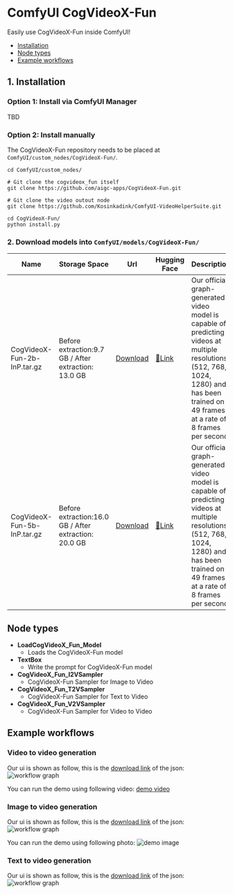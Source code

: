 # ComfyUI CogVideoX-Fun
Easily use CogVideoX-Fun inside ComfyUI!

- [Installation](#1-installation)
- [Node types](#node-types)
- [Example workflows](#example-workflows)

## 1. Installation

### Option 1: Install via ComfyUI Manager
TBD

### Option 2: Install manually
The CogVideoX-Fun repository needs to be placed at `ComfyUI/custom_nodes/CogVideoX-Fun/`.

```
cd ComfyUI/custom_nodes/

# Git clone the cogvideox_fun itself
git clone https://github.com/aigc-apps/CogVideoX-Fun.git

# Git clone the video outout node
git clone https://github.com/Kosinkadink/ComfyUI-VideoHelperSuite.git

cd CogVideoX-Fun/
python install.py
```

### 2. Download models into `ComfyUI/models/CogVideoX-Fun/`

| Name | Storage Space | Url | Hugging Face | Description |
|--|--|--|--|--|
| CogVideoX-Fun-2b-InP.tar.gz | Before extraction:9.7 GB \/ After extraction: 13.0 GB | [Download](https://pai-aigc-photog.oss-cn-hangzhou.aliyuncs.com/cogvideox_fun/Diffusion_Transformer/CogVideoX-Fun-2b-InP.tar.gz) | [🤗Link](https://huggingface.co/alibaba-pai/CogVideoX-Fun-2b-InP)| Our official graph-generated video model is capable of predicting videos at multiple resolutions (512, 768, 1024, 1280) and has been trained on 49 frames at a rate of 8 frames per second. |
| CogVideoX-Fun-5b-InP.tar.gz | Before extraction:16.0 GB \/ After extraction: 20.0 GB | [Download](https://pai-aigc-photog.oss-cn-hangzhou.aliyuncs.com/cogvideox_fun/Diffusion_Transformer/CogVideoX-Fun-5b-InP.tar.gz) | [🤗Link](https://huggingface.co/alibaba-pai/CogVideoX-Fun-5b-InP)| Our official graph-generated video model is capable of predicting videos at multiple resolutions (512, 768, 1024, 1280) and has been trained on 49 frames at a rate of 8 frames per second. |

## Node types
- **LoadCogVideoX_Fun_Model**
    - Loads the CogVideoX-Fun model
- **TextBox**
    - Write the prompt for CogVideoX-Fun model
- **CogVideoX_Fun_I2VSampler**
    - CogVideoX-Fun Sampler for Image to Video 
- **CogVideoX_Fun_T2VSampler**
    - CogVideoX-Fun Sampler for Text to Video
- **CogVideoX_Fun_V2VSampler**
    - CogVideoX-Fun Sampler for Video to Video

## Example workflows

### Video to video generation
Our ui is shown as follow, this is the [download link](https://pai-aigc-photog.oss-cn-hangzhou.aliyuncs.com/cogvideox_fun/asset/v1/cogvideoxfunv1_workflow_v2v.json) of the json:
![workflow graph](https://pai-aigc-photog.oss-cn-hangzhou.aliyuncs.com/cogvideox_fun/asset/v1/cogvideoxfunv1_workflow_v2v.jpg)

You can run the demo using following video:
[demo video](https://pai-aigc-photog.oss-cn-hangzhou.aliyuncs.com/cogvideox_fun/asset/v1/play_guitar.mp4)

### Image to video generation
Our ui is shown as follow, this is the [download link](https://pai-aigc-photog.oss-cn-hangzhou.aliyuncs.com/cogvideox_fun/asset/v1/cogvideoxfunv1_workflow_i2v.json) of the json:
![workflow graph](https://pai-aigc-photog.oss-cn-hangzhou.aliyuncs.com/cogvideox_fun/asset/v1/cogvideoxfunv1_workflow_i2v.jpg)

You can run the demo using following photo:
![demo image](https://pai-aigc-photog.oss-cn-hangzhou.aliyuncs.com/cogvideox_fun/asset/v1/firework.png)

### Text to video generation
Our ui is shown as follow, this is the [download link](https://pai-aigc-photog.oss-cn-hangzhou.aliyuncs.com/cogvideox_fun/asset/v1/cogvideoxfunv1_workflow_t2v.json) of the json:
![workflow graph](https://pai-aigc-photog.oss-cn-hangzhou.aliyuncs.com/cogvideox_fun/asset/v1/cogvideoxfunv1_workflow_t2v.jpg)
